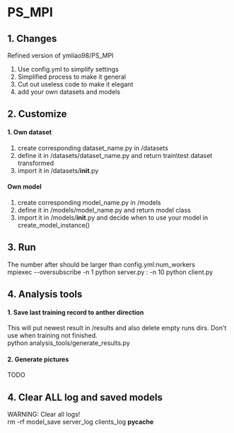 # PS_MPI

## 1. Changes  
Refined version of ymliao98/PS_MPI   
1. Use config.yml to simplify settings  
2. Simplified process to make it general  
3. Cut out useless code to make it elegant  
4. add your own datasets and models  

## 2. Customize
#### 1. Own dataset  
1. create corresponding dataset_name.py in /datasets  
2. define it in /datasets/dataset_name.py and return train\test dataset transformed  
3. import it in /datasets/__init__.py


#### Own model
1. create corresponding model_name.py in /models  
2. define it in /models/model_name.py and return model class 
3. import it in /models/__init__.py and decide when to use your model in create_model_instance()


## 3. Run
The number after should be larger than config.yml:num_workers  
mpiexec --oversubscribe -n 1 python server.py : -n 10 python client.py  


## 4. Analysis tools
#### 1. Save last training record to anther direction
This will put newest result in /results and also delete empty runs dirs. Don't use when training not finished.  
python analysis_tools/generate_results.py


#### 2. Generate pictures  
TODO  


## 4. Clear ALL log and saved models  
WARNING: Clear all logs!  
rm -rf model_save server_log clients_log  __pycache__ 